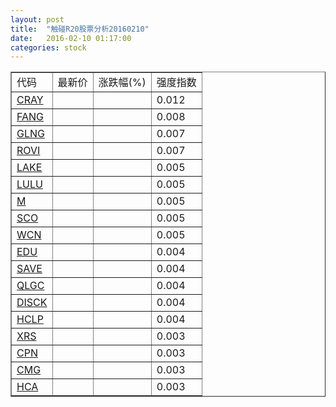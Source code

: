 ```yaml
---
layout: post
title:  "触碰R20股票分析20160210"
date:   2016-02-10 01:17:00
categories: stock
---
```

<script type="text/javascript">
var stockList = []
stockList.push('gb_cray');
stockList.push('gb_fang');
stockList.push('gb_glng');
stockList.push('gb_rovi');
stockList.push('gb_lake');
stockList.push('gb_lulu');
stockList.push('gb_m');
stockList.push('gb_sco');
stockList.push('gb_wcn');
stockList.push('gb_edu');
stockList.push('gb_save');
stockList.push('gb_qlgc');
stockList.push('gb_disck');
stockList.push('gb_hclp');
stockList.push('gb_xrs');
stockList.push('gb_cpn');
stockList.push('gb_cmg');
stockList.push('gb_hca');
</script>

<table border="1">
 <tr>
 <td>代码</td>
  <td>最新价</td>
  <td>涨跌幅(%)</td>
 <td>强度指数</td>
</tr>
  <tr id="cray"><td><a href="http://stock.finance.sina.com.cn/usstock/quotes/CRAY.html" target="_blank">CRAY</a></td><td></td><td></td><td>0.012</td></tr>
  <tr id="fang"><td><a href="http://stock.finance.sina.com.cn/usstock/quotes/FANG.html" target="_blank">FANG</a></td><td></td><td></td><td>0.008</td></tr>
  <tr id="glng"><td><a href="http://stock.finance.sina.com.cn/usstock/quotes/GLNG.html" target="_blank">GLNG</a></td><td></td><td></td><td>0.007</td></tr>
  <tr id="rovi"><td><a href="http://stock.finance.sina.com.cn/usstock/quotes/ROVI.html" target="_blank">ROVI</a></td><td></td><td></td><td>0.007</td></tr>
  <tr id="lake"><td><a href="http://stock.finance.sina.com.cn/usstock/quotes/LAKE.html" target="_blank">LAKE</a></td><td></td><td></td><td>0.005</td></tr>
  <tr id="lulu"><td><a href="http://stock.finance.sina.com.cn/usstock/quotes/LULU.html" target="_blank">LULU</a></td><td></td><td></td><td>0.005</td></tr>
  <tr id="m"><td><a href="http://stock.finance.sina.com.cn/usstock/quotes/M.html" target="_blank">M</a></td><td></td><td></td><td>0.005</td></tr>
  <tr id="sco"><td><a href="http://stock.finance.sina.com.cn/usstock/quotes/SCO.html" target="_blank">SCO</a></td><td></td><td></td><td>0.005</td></tr>
  <tr id="wcn"><td><a href="http://stock.finance.sina.com.cn/usstock/quotes/WCN.html" target="_blank">WCN</a></td><td></td><td></td><td>0.005</td></tr>
  <tr id="edu"><td><a href="http://stock.finance.sina.com.cn/usstock/quotes/EDU.html" target="_blank">EDU</a></td><td></td><td></td><td>0.004</td></tr>
  <tr id="save"><td><a href="http://stock.finance.sina.com.cn/usstock/quotes/SAVE.html" target="_blank">SAVE</a></td><td></td><td></td><td>0.004</td></tr>
  <tr id="qlgc"><td><a href="http://stock.finance.sina.com.cn/usstock/quotes/QLGC.html" target="_blank">QLGC</a></td><td></td><td></td><td>0.004</td></tr>
  <tr id="disck"><td><a href="http://stock.finance.sina.com.cn/usstock/quotes/DISCK.html" target="_blank">DISCK</a></td><td></td><td></td><td>0.004</td></tr>
  <tr id="hclp"><td><a href="http://stock.finance.sina.com.cn/usstock/quotes/HCLP.html" target="_blank">HCLP</a></td><td></td><td></td><td>0.004</td></tr>
  <tr id="xrs"><td><a href="http://stock.finance.sina.com.cn/usstock/quotes/XRS.html" target="_blank">XRS</a></td><td></td><td></td><td>0.003</td></tr>
  <tr id="cpn"><td><a href="http://stock.finance.sina.com.cn/usstock/quotes/CPN.html" target="_blank">CPN</a></td><td></td><td></td><td>0.003</td></tr>
  <tr id="cmg"><td><a href="http://stock.finance.sina.com.cn/usstock/quotes/CMG.html" target="_blank">CMG</a></td><td></td><td></td><td>0.003</td></tr>
  <tr id="hca"><td><a href="http://stock.finance.sina.com.cn/usstock/quotes/HCA.html" target="_blank">HCA</a></td><td></td><td></td><td>0.003</td></tr>
</table>
